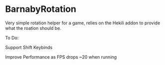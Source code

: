 ﻿# BarnabyRotation
Very simple rotation helper for a game, relies on the Hekili addon to provide what the roation should be.

To Do:

Support Shift Keybinds

Improve Performance as FPS drops ~20 when running
